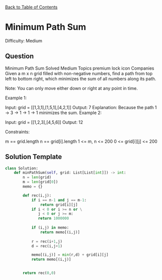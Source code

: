 [Back to Table of Contents](../../README.md)

# Minimum Path Sum
Difficulty: Medium

## Question
Minimum Path Sum
Solved
Medium
Topics
premium lock icon
Companies
Given a m x n grid filled with non-negative numbers, find a path from top left to bottom right, which minimizes the sum of all numbers along its path.

Note: You can only move either down or right at any point in time.

 

Example 1:


Input: grid = [[1,3,1],[1,5,1],[4,2,1]]
Output: 7
Explanation: Because the path 1 → 3 → 1 → 1 → 1 minimizes the sum.
Example 2:

Input: grid = [[1,2,3],[4,5,6]]
Output: 12
 

Constraints:

m == grid.length
n == grid[i].length
1 <= m, n <= 200
0 <= grid[i][j] <= 200

## Solution Template
```python
class Solution:
    def minPathSum(self, grid: List[List[int]]) -> int:
        n = len(grid)
        m = len(grid[0])
        memo = {}

        def rec(i,j):
            if i == n-1 and j == m-1:
                return grid[i][j]
            if i < 0 or i >= n or \
               j < 0 or j >= m:
               return 1000000
            
            if (i,j) in memo:
                return memo[(i,j)]
            
            r = rec(i+1,j)
            d = rec(i,j+1)

            memo[(i,j)] = min(r,d) + grid[i][j]
            return memo[(i,j)]
        

        return rec(0,0)
```
